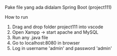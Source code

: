 Pake file yang ada didalam Spring Boot (project111)

How to run
1. Drag and drop folder project111 into vscode
2. Open Xampp -> start apache and MySQL
3. Run any .java file
4. Go to localhost:8080 in browser
5. Log in username 'admin' and password 'admin'
